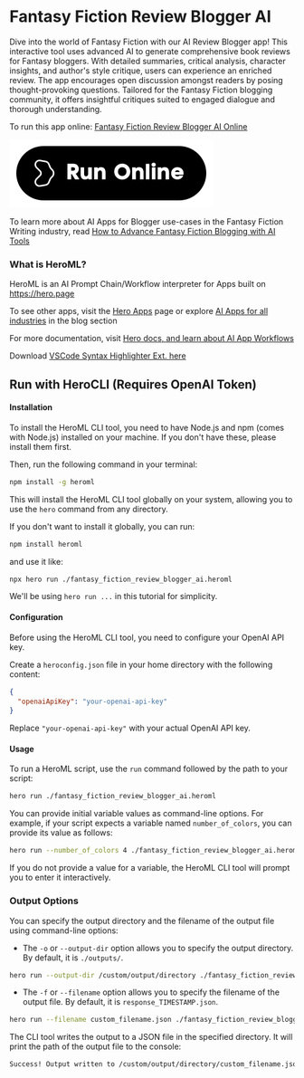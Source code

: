 # Fantasy Fiction Review Blogger AI

Dive into the world of Fantasy Fiction with our AI Review Blogger app! This interactive tool uses advanced AI to generate comprehensive book reviews for Fantasy bloggers. With detailed summaries, critical analysis, character insights, and author's style critique, users can experience an enriched review. The app encourages open discussion amongst readers by posing thought-provoking questions. Tailored for the Fantasy Fiction blogging community, it offers insightful critiques suited to engaged dialogue and thorough understanding.

To run this app online: [Fantasy Fiction Review Blogger AI Online](https://hero.page/app/fantasy-fiction-review-blogger-ai-insightful-ai-fantasy-reviews/wPF7RZxMi6znOS68WZmQ)

[![Run Fantasy Fiction Review Blogger AI Online](/assets/run.svg)](https://hero.page/app/fantasy-fiction-review-blogger-ai-insightful-ai-fantasy-reviews/wPF7RZxMi6znOS68WZmQ)

To learn more about AI Apps for Blogger use-cases in the Fantasy Fiction Writing industry, read [How to Advance Fantasy Fiction Blogging with AI Tools](https://hero.page/blog/ai/fantasy-fiction-writing/how-to-advance-fantasy-fiction-blogging-with-ai-tools/170866)

### What is HeroML?
HeroML is an AI Prompt Chain/Workflow interpreter for Apps built on https://hero.page 

To see other apps, visit the [Hero Apps](https://hero.page/apps) page or explore [AI Apps for all industries](https://hero.page/blog) in the blog section

For more documentation, visit [Hero docs, and learn about AI App Workflows](https://hero.page/tutorials/introduction-to-heroml)

Download [VSCode Syntax Highlighter Ext. here](https://marketplace.visualstudio.com/items?itemName=hero-page.heroml)

## Run with HeroCLI (Requires OpenAI Token)

#### Installation

To install the HeroML CLI tool, you need to have Node.js and npm (comes with Node.js) installed on your machine. If you don't have these, please install them first. 

Then, run the following command in your terminal:

```bash
npm install -g heroml
```

This will install the HeroML CLI tool globally on your system, allowing you to use the `hero` command from any directory.

If you don't want to install it globally, you can run:

```bash
npm install heroml
```

and use it like:

```bash
npx hero run ./fantasy_fiction_review_blogger_ai.heroml
```

We'll be using `hero run ...` in this tutorial for simplicity.

#### Configuration

Before using the HeroML CLI tool, you need to configure your OpenAI API key. 

Create a `heroconfig.json` file in your home directory with the following content:

```json
{
  "openaiApiKey": "your-openai-api-key"
}
```

Replace `"your-openai-api-key"` with your actual OpenAI API key.

#### Usage

To run a HeroML script, use the `run` command followed by the path to your script:

```bash
hero run ./fantasy_fiction_review_blogger_ai.heroml
```

You can provide initial variable values as command-line options. For example, if your script expects a variable named `number_of_colors`, you can provide its value as follows:

```bash
hero run --number_of_colors 4 ./fantasy_fiction_review_blogger_ai.heroml
```

If you do not provide a value for a variable, the HeroML CLI tool will prompt you to enter it interactively.

### Output Options

You can specify the output directory and the filename of the output file using command-line options:

- The `-o` or `--output-dir` option allows you to specify the output directory. By default, it is `./outputs/`.

```bash
hero run --output-dir /custom/output/directory ./fantasy_fiction_review_blogger_ai.heroml
```

- The `-f` or `--filename` option allows you to specify the filename of the output file. By default, it is `response_TIMESTAMP.json`.

```bash
hero run --filename custom_filename.json ./fantasy_fiction_review_blogger_ai.heroml
```

The CLI tool writes the output to a JSON file in the specified directory. It will print the path of the output file to the console:

```bash
Success! Output written to /custom/output/directory/custom_filename.json
```

